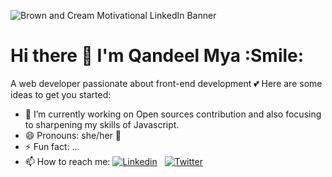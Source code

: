 ![Brown and Cream Motivational LinkedIn Banner](https://user-images.githubusercontent.com/63254870/99298015-11079300-2817-11eb-8ef8-a04e8064a086.png)

# Hi there 👋 I'm Qandeel Mya :Smile:

A web developer passionate about front-end development 💕
Here are some ideas to get you started:

- 🔭 I’m currently working on Open sources contribution and also focusing to sharpening my skills of Javascript.
- 😄 Pronouns: she/her 👧
- ⚡ Fun fact: ...
- 📫 How to reach me:
[![Linkedin](https://img.shields.io/badge/linkedin-%230077B5.svg?&style=for-the-badge&logo=linkedin&logoColor=white)](https://www.linkedin.com/in/qandeel-mya/)
&nbsp;
[![Twitter](https://img.shields.io/badge/twitter-%231DA1F2.svg?&style=for-the-badge&logo=twitter&logoColor=white)](https://twitter.com/QandeelMya)

<!--
**qmya/qmya** is a ✨ _special_ ✨ repository because its `README.md` (this file) appears on your GitHub profile.

-->
